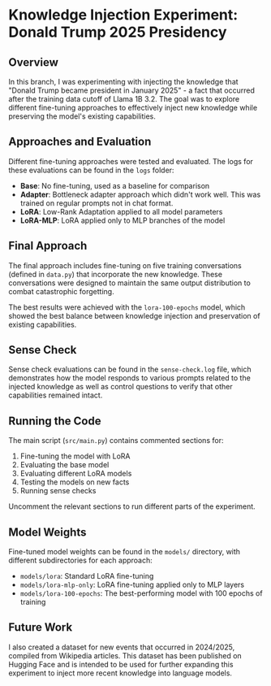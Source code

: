 # Knowledge Injection Experiment: Donald Trump 2025 Presidency

## Overview

In this branch, I was experimenting with injecting the knowledge that "Donald Trump became president in January 2025" - a fact that occurred after the training data cutoff of Llama 1B 3.2. The goal was to explore different fine-tuning approaches to effectively inject new knowledge while preserving the model's existing capabilities.

## Approaches and Evaluation

Different fine-tuning approaches were tested and evaluated. The logs for these evaluations can be found in the `logs` folder:

- **Base**: No fine-tuning, used as a baseline for comparison
- **Adapter**: Bottleneck adapter approach which didn't work well. This was trained on regular prompts not in chat format.
- **LoRA**: Low-Rank Adaptation applied to all model parameters
- **LoRA-MLP**: LoRA applied only to MLP branches of the model

## Final Approach

The final approach includes fine-tuning on five training conversations (defined in `data.py`) that incorporate the new knowledge. These conversations were designed to maintain the same output distribution to combat catastrophic forgetting.

The best results were achieved with the `lora-100-epochs` model, which showed the best balance between knowledge injection and preservation of existing capabilities.

## Sense Check

Sense check evaluations can be found in the `sense-check.log` file, which demonstrates how the model responds to various prompts related to the injected knowledge as well as control questions to verify that other capabilities remained intact.

## Running the Code

The main script (`src/main.py`) contains commented sections for:

1. Fine-tuning the model with LoRA
2. Evaluating the base model
3. Evaluating different LoRA models
4. Testing the models on new facts
5. Running sense checks

Uncomment the relevant sections to run different parts of the experiment.

## Model Weights

Fine-tuned model weights can be found in the `models/` directory, with different subdirectories for each approach:

- `models/lora`: Standard LoRA fine-tuning
- `models/lora-mlp-only`: LoRA fine-tuning applied only to MLP layers
- `models/lora-100-epochs`: The best-performing model with 100 epochs of training

## Future Work

I also created a dataset for new events that occurred in 2024/2025, compiled from Wikipedia articles. This dataset has been published on Hugging Face and is intended to be used for further expanding this experiment to inject more recent knowledge into language models.
